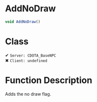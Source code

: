 # AddNoDraw
```js	
void AddNoDraw()
```
# Class
✔ `Server: CDOTA_BaseNPC`  
✖ `Client: undefined`  

# Function Description
Adds the no draw flag.
